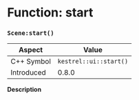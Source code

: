 
# Function: start
### `Scene:start()`

| Aspect | Value |
| --- | --- |
| C++ Symbol | `kestrel::ui::start()` |
| Introduced | 0.8.0 |

**Description**



